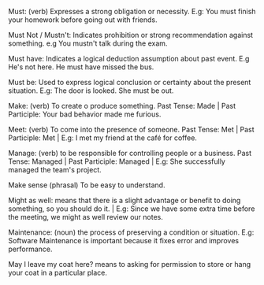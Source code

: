 Must: (verb) Expresses a strong obligation or necessity. E.g: You must finish your homework before going out with friends. 

Must Not / Mustn't: Indicates prohibition or strong recommendation against something. e.g You mustn't talk during the exam. 

Must have: Indicates a logical deduction assumption about past event. E.g He's not here. He must have missed the bus.

Must be: Used to express logical conclusion or certainty about the present situation. E.g: The door is looked. She must be out. 

Make: (verb) To create o produce something. Past Tense: Made | Past Participle: Your bad behavior made me furious.

Meet: (verb) To come into the presence of someone. Past Tense: Met | Past Participle: Met | E.g: I met my friend at the café for coffee.

Manage: (verb) to be responsible for controlling people or a business. Past Tense: Managed | Past Participle: Managed | E.g: She successfully managed the team's project. 

Make sense (phrasal) To be easy to understand.

Might as well: means that there is a slight advantage or benefit to doing something, so you should do it. | E.g: Since we have some extra time before the meeting, we might as well review our notes.

Maintenance: (noun) the process of preserving a condition or situation. E.g: Software Maintenance is important because it fixes error and improves performance. 

May I leave my coat here? means to asking for permission to store or hang your coat in a particular place. 
